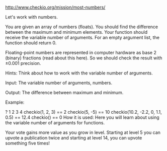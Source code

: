 http://www.checkio.org/mission/most-numbers/

Let's work with numbers.

You are given an array of numbers (floats). You should find the difference between the maximum and minimum elements. Your function should receive the variable number of arguments. For an empty argument list, the function should return 0.

Floating-point numbers are represented in computer hardware as base 2 (binary) fractions (read about this here). So we should check the result with ±0.001 precision.

Hints: Think about how to work with the variable number of arguments.

Input: The variable number of arguments, numbers.

Output: The difference between maximum and minimum.

Example:

?
1
2
3
4
checkio(1, 2, 3) == 2
checkio(5, -5) == 10
checkio(10.2, -2.2, 0, 1.1, 0.5) == 12.4
checkio() == 0
How it is used: Here you will learn about using the variable number of arguments for functions.

Your vote gains more value as you grow in level. Starting at level 5 you can upvote a publication twice and starting at level 14, you can upvote something five times!